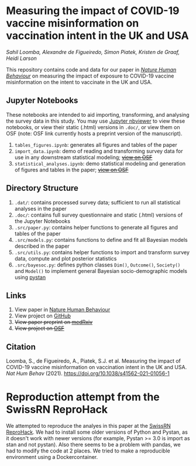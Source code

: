 # Measuring the impact of COVID-19 vaccine misinformation on vaccination intent in the UK and USA
*Sahil Loomba, Alexandre de Figueiredo, Simon Piatek, Kristen de Graaf, Heidi Larson*

This repository contains code and data for our paper in [*Nature Human Behaviour*](https://www.nature.com/articles/s41562-021-01056-1) on measuring the impact of exposure to COVID-19 vaccine misinformation on the intent to vaccinate in the UK and USA.

## Jupyter Notebooks
These notebooks are intended to aid importing, transforming, and analysing the survey data in this study. You may use [Jupyter nbviewer](https://nbviewer.jupyter.org/) to view these notebooks, or view their static (.html) versions in `.doc/`, or view them on OSF (note: OSF link currently hosts a preprint version of the manuscript).

1. `tables_figures.ipynb`: generates all figures and tables of the paper
2. `import_data.ipynb`: demo of reading and transforming survey data for use in any downstream statistical modeling; [~~view on OSF~~](https://osf.io/ej4c6/)
3. `statistical_analyses.ipynb`: demo statistical modeling and generation of figures and tables in the paper; [~~view on OSF~~](https://osf.io/b3qkc/)

## Directory Structure
1. `.dat/`: contains processed survey data; sufficient to run all statistical analyses in the paper
2. `.doc/`: contains full survey questionnaire and static (.html) versions of the Jupyter Notebooks
3. `.src/paper.py`: contains helper functions to generate all figures and tables of the paper
4. `.src/models.py`: contains functions to define and fit all Bayesian models described in the paper
5. `.src/utils.py`: contains helper functions to import and transform survey data, compute and plot posterior statistics
6. `.src/bayesoc.py`: defines python classes `Dim()`, `Outcome()`, `Society()` and `Model()` to implement general Bayesian socio-demographic models using [pystan](https://pystan.readthedocs.io/en/latest/)

## Links
1. View paper in [Nature Human Behaviour](https://www.nature.com/articles/s41562-021-01056-1)
2. View project on [GitHub](https://github.com/sloomba/covid19-misinfo/)
3. ~~View paper preprint on [medRxiv](https://www.medrxiv.org/content/10.1101/2020.10.22.20217513v1)~~
4. ~~View project on [OSF](https://osf.io/cxwvp/)~~

## Citation
Loomba, S., de Figueiredo, A., Piatek, S.J. et al. Measuring the impact of COVID-19 vaccine misinformation on vaccination intent in the UK and USA. *Nat Hum Behav* (2021). https://doi.org/10.1038/s41562-021-01056-1

# Reproduction attempt from the SwissRN ReproHack

We attempted to reproduce the analyes in this paper at the [SwissRN ReproHack](https://www.reprohack.org/event/16/). We had to install some older versions of Python and Pystan, as it doesn't work with newer versions (for example, Pystan >= 3.0 is import as stan and not pystan). Also there seems to be a problem with pandas, we had to modify the code at 2 places. We tried to make a reproducible environment using a Dockercontainer.
